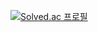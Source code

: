 [![Solved.ac 프로필](http://mazassumnida.wtf/api/v2/generate_badge?boj=dbtjd122)](https://solved.ac/dbtjd122)
